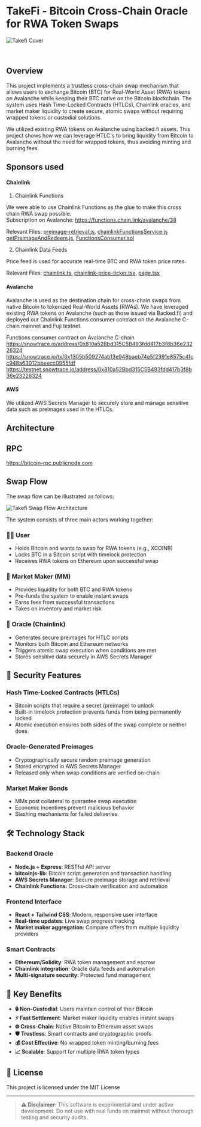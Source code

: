 # TakeFi - Bitcoin Cross-Chain Oracle for RWA Token Swaps

![Takefi Cover](./cover-image.jpg)

<br/>

## Overview

This project implements a trustless cross-chain swap mechanism that allows users to exchange Bitcoin (BTC) for Real-World Asset (RWA) tokens on Avalanche while keeping their BTC native on the Bitcoin blockchain. The system uses Hash Time-Locked Contracts (HTLCs), Chainlink oracles, and market maker liquidity to create secure, atomic swaps without requiring wrapped tokens or custodial solutions.

We utilized existing RWA tokens on Avalanche using backed.fi assets. This project shows how we can leverage HTLC's to bring liquidity from Bitcoin to Avalanche without the need for wrapped tokens, thus avoiding minting and burning fees.

## Sponsors used

#### Chainlink

1. Chainlink Functions

We were able to use Chainlink Functions as the glue to make this cross chain RWA swap possible. <br/>
Subscription on Avalanche: https://functions.chain.link/avalanche/38

Relevant Files: [preimage-retrieval.js](cow-mm-server/preimage-retrieval.js), [chainlinkFunctionsService.js](cow-mm-server/chainlinkFunctionsService.js) [getPreimageAndRedeem.js](cow-mm-server/getPreimageAndRedeem.js), [FunctionsConsumer.sol](chainlink-functions/contracts/FunctionsConsumer.sol)

2. Chainlink Data Feeds

Price feed is used for accurate real-time BTC and RWA token price rates.

Relevant Files: [chainlink.ts](frontend/lib/chainlink.ts), [chainlink-price-ticker.tsx](frontend/components/chainlink-price-ticker.tsx), [page.tsx](frontend/app/page.tsx)

#### Avalanche

Avalanche is used as the destination chain for cross-chain swaps from native Bitcoin to tokenized Real-World Assets (RWAs). We have leveraged existing RWA tokens on Avalanche (such as those issued via Backed.fi) and deployed our Chainlink Functions consumer contract on the Avalanche C-chain mainnet and Fuji testnet.

Functions consumer contract on Avalanche C-chain <br/>
https://snowtrace.io/address/0x810a52Bbd315C5B493fdd417b3f8b36e23226324
https://snowtrace.io/tx/0x1305b509274ab13e948baeb74e5f2391e8575c4fcc948a63012bbeecc0955fdf
https://testnet.snowtrace.io/address/0x810a52Bbd315C5B493fdd417b3f8b36e23226324

#### AWS

We utilized AWS Secrets Manager to securely store and manage sensitive data such as preimages used in the HTLCs.

## Architecture

## RPC
https://bitcoin-rpc.publicnode.com

## Swap Flow
The swap flow can be illustrated as follows:

![Takefi Swap Flow Architecture](image.png)

The system consists of three main actors working together:

### 🧑‍💻 **User**
- Holds Bitcoin and wants to swap for RWA tokens (e.g., XCOINB)
- Locks BTC in a Bitcoin script with timelock protection
- Receives RWA tokens on Ethereum upon successful swap

### 🏦 **Market Maker (MM)**
- Provides liquidity for both BTC and RWA tokens
- Pre-funds the system to enable instant swaps
- Earns fees from successful transactions
- Takes on inventory and market risk

### 🔮 **Oracle (Chainlink)**
- Generates secure preimages for HTLC scripts
- Monitors both Bitcoin and Ethereum networks
- Triggers atomic swap execution when conditions are met
- Stores sensitive data securely in AWS Secrets Manager

## 🔐 Security Features

### **Hash Time-Locked Contracts (HTLCs)**
- Bitcoin scripts that require a secret (preimage) to unlock
- Built-in timelock protection prevents funds from being permanently locked
- Atomic execution ensures both sides of the swap complete or neither does

### **Oracle-Generated Preimages**
- Cryptographically secure random preimage generation
- Stored encrypted in AWS Secrets Manager
- Released only when swap conditions are verified on-chain

### **Market Maker Bonds**
- MMs post collateral to guarantee swap execution
- Economic incentives prevent malicious behavior
- Slashing mechanisms for failed deliveries

## 🛠️ Technology Stack

### **Backend Oracle**
- **Node.js + Express**: RESTful API server
- **bitcoinjs-lib**: Bitcoin script generation and transaction handling
- **AWS Secrets Manager**: Secure preimage storage and retrieval
- **Chainlink Functions**: Cross-chain verification and automation

### **Frontend Interface**
- **React + Tailwind CSS**: Modern, responsive user interface
- **Real-time updates**: Live swap progress tracking
- **Market maker aggregation**: Compare offers from multiple liquidity providers

### **Smart Contracts**
- **Ethereum/Solidity**: RWA token management and escrow
- **Chainlink integration**: Oracle data feeds and automation
- **Multi-signature security**: Protected fund management


## 🎯 Key Benefits

- **🔒 Non-Custodial**: Users maintain control of their Bitcoin
- **⚡ Fast Settlement**: Market maker liquidity enables instant swaps
- **🌐 Cross-Chain**: Native Bitcoin to Ethereum asset swaps
- **🛡️ Trustless**: Smart contracts and cryptographic proofs
- **💰 Cost Effective**: No wrapped token minting/burning fees
- **📈 Scalable**: Support for multiple RWA token types


## 📄 License

This project is licensed under the MIT License

---

> **⚠️ Disclaimer**: This software is experimental and under active development. Do not use with real funds on mainnet without thorough testing and security audits.
